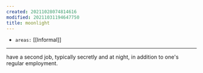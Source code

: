 ```yaml
---
created: 20211028074814616
modified: 20211031194647750
title: moonlight
---
```


- `areas:` [[Informal]]

---

have a second job, typically secretly and at night, in addition to one's regular employment.
